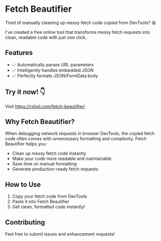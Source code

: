 # Fetch Beautifier

Tired of manually cleaning up messy fetch code copied from DevTools? 😫

I've created a free online tool that transforms messy fetch requests into clean, readable code with just one click.

## Features

- ✅ Automatically parses URL parameters
- ✅ Intelligently handles embedded JSON
- ✅ Perfectly formats JSON/FormData body

## Try it now! 👇

Visit <https://rxliuli.com/fetch-beautifier/>

## Why Fetch Beautifier?

When debugging network requests in browser DevTools, the copied fetch code often comes with unnecessary formatting and complexity. Fetch Beautifier helps you:

- Clean up messy fetch code instantly
- Make your code more readable and maintainable
- Save time on manual formatting
- Generate production-ready fetch requests

## How to Use

1. Copy your fetch code from DevTools
2. Paste it into Fetch Beautifier
3. Get clean, formatted code instantly!

## Contributing

Feel free to submit issues and enhancement requests!
